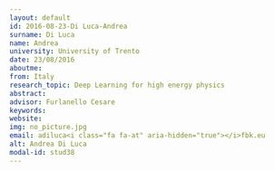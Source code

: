 ```yaml
---
layout: default 
id: 2016-08-23-Di Luca-Andrea
surname: Di Luca
name: Andrea
university: University of Trento
date: 23/08/2016
aboutme: 
from: Italy
research_topic: Deep Learning for high energy physics
abstract: 
advisor: Furlanello Cesare
keywords: 
website: 
img: no_picture.jpg
email: adiluca<i class="fa fa-at" aria-hidden="true"></i>fbk.eu
alt: Andrea Di Luca
modal-id: stud38
---
```

